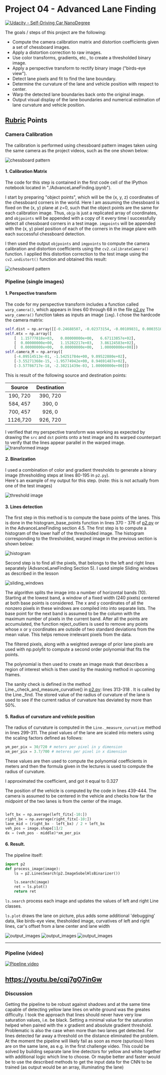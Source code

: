 # Project 04 - Advanced Lane Finding
[![Udacity - Self-Driving Car NanoDegree](https://s3.amazonaws.com/udacity-sdc/github/shield-carnd.svg)](http://www.udacity.com/drive)

The goals / steps of this project are the following:

* Compute the camera calibration matrix and distortion coefficients given a set of chessboard images.
* Apply a distortion correction to raw images.
* Use color transforms, gradients, etc., to create a thresholded binary image.
* Apply a perspective transform to rectify binary image ("birds-eye view").
* Detect lane pixels and fit to find the lane boundary.
* Determine the curvature of the lane and vehicle position with respect to center.
* Warp the detected lane boundaries back onto the original image.
* Output visual display of the lane boundaries and numerical estimation of lane curvature and vehicle position.

[//]: # (Image References)

[image1]: ./examples/undistort_output.png "Undistorted"
[image2]: ./test_images/test1.jpg "Road Transformed"
[image3]: ./examples/binary_combo_example.jpg "Binary Example"
[image4]: ./examples/warped_straight_lines.jpg "Warp Example"
[image5]: ./examples/color_fit_lines.jpg "Fit Visual"
[image6]: ./examples/example_output.jpg "Output"
[video1]: ./project_video.mp4 "Video"

## [Rubric](https://review.udacity.com/#!/rubrics/571/view) Points

### Camera Calibration

The calibration is performed using chessboard pattern images taken using the same camera as the project videos, such as the one shown below:

![chessboard pattern](./examples/chess_boards.png)

#### 1. Calibration Matrix

The code for this step is contained in the first code cell of the IPython notebook located in "./AdvanceLaneFinding.ipynb").  

I start by preparing "object points", which will be the (x, y, z) coordinates of the chessboard corners in the world. Here I am assuming the chessboard is fixed on the (x, y) plane at z=0, such that the object points are the same for each calibration image.  Thus, `objp` is just a replicated array of coordinates, and `objpoints` will be appended with a copy of it every time I successfully detect all chessboard corners in a test image.  `imgpoints` will be appended with the (x, y) pixel position of each of the corners in the image plane with each successful chessboard detection.  

I then used the output `objpoints` and `imgpoints` to compute the camera calibration and distortion coefficients using the `cv2.calibrateCamera()` function.  I applied this distortion correction to the test image using the `cv2.undistort()` function and obtained this result: 

![chessboard pattern](./examples/undistort_output.png)

### Pipeline (single images)

#### 1. Perspective transform

The code for my perspective transform includes a function called `warp_camera()`, which appears in lines 60 through 68 in the file [p2.py](https://github.com/maslovw/SDND/blob/04364d341f09f3027bb1acb585cafefcc2ede14c/Advanced-Lane-Lines/p2.py#L60)
The `warp_camera()` function takes as inputs an image (`img`). I chose the hardcode the camera matrix:

```python
self.dist = np.array([[-0.24688507, -0.02373154, -0.00109831, 0.00035107,   -0.00259869]])
self.mtx = np.array([
    [  1.15777818e+03,   0.00000000e+00,   6.67113857e+02],
    [  0.00000000e+00,   1.15282217e+03,   3.86124583e+02],
    [  0.00000000e+00,   0.00000000e+00,   1.00000000e+00]])
self.camera_M = np.array([
    [-4.09514513e-01, -1.54251784e+00, 9.09522880e+02],
    [-3.55271368e-15, -1.95774942e+00, 8.94691487e+02],
    [-3.57786717e-18, -2.38211439e-03, 1.00000000e+00]])
```

This is result of the following source and destination points:

| Source        | Destination   | 
|:-------------:|:-------------:| 
| 190, 720      | 390, 720      | 
| 584, 457      | 390,  0       |
| 700, 457      | 926,  0       |
| 1126,720      | 926, 720      |

I verified that my perspective transform was working as expected by drawing the `src` and `dst` points onto a test image and its warped counterpart to verify that the lines appear parallel in the warped image.
![transformed image](./examples/transform.png)

#### 2. Binarization

I used a combination of color and gradient thresholds to generate a binary image (thresholding steps at lines 80-195 in `p2.py`).  
Here's an example of my output for this step.  (note: this is not actually from one of the test images)

![threshold image](./examples/pic_threshold.png)

#### 3. Lines detection

The first step in this method is to compute the base points of the lanes. This is done in the histogram_base_points function in lines 370 - 376 of [p2.py](https://github.com/maslovw/SDND/blob/04364d341f09f3027bb1acb585cafefcc2ede14c/Advanced-Lane-Lines/p2.py#L365) or in the AdvanceLaneFinding section 4.5. The first step is to compute a histogram of the lower half of the thresholded image. The histogram corresponding to the thresholded, warped image in the previous section is shown below:

![histogram](./examples/historgram.png)

Second step is to find all the pixels, that belongs to the left and right lines separately (AdvanceLaneFinding Section 5). I used simple Sliding windows as described in the lesson

![sliding_windows](./examples/sliding_windows.png)

The algorithm splits the image into a number of horizontal bands (10). Starting at the lowest band, a window of a fixed width (240 pixels) centered at both base points is considered. The x and y coordinates of all the nonzero pixels in these windows are compiled into into separate lists. The base point for the next band is assumed to be the column with the maximum number of pixels in the current band. After all the points are accumulated, the function reject_outliers is used to remove any points whose x or y coordinates are outside of two standard deviations from the mean value. This helps remove irrelevant pixels from the data.

The filtered pixels, along with a weighted average of prior lane pixels are used with np.polyfit to compute a second order polynomial that fits the points.

The polynomial is then used to create an image mask that describes a region of interest which is then used by the masking method in upcoming frames.

The sanity check is defined in the method Line._check_and_measure_curvative() in [p2.py](https://github.com/maslovw/SDND/blob/04364d341f09f3027bb1acb585cafefcc2ede14c/Advanced-Lane-Lines/p2.py#L313): lines 313-318 . It is called by the Line._find. The stored value of the radius of curvature of the lane is used to see if the current radius of curvature has deviated by more than 50%.

#### 5. Radius of curvature and vehicle position

The radius of curvature is computed in the `Line._measure_curvative` method in lines 299-311. The pixel values of the lane are scaled into meters using the scaling factors defined as follows:
```python
ym_per_pix = 30/720 # meters per pixel in y dimension
xm_per_pix = 3.7/700 # meteres per pixel in x dimension
```

These values are then used to compute the polynomial coefficients in meters and then the formula given in the lectures is used to compute the radius of curvature.

I approximated the coefficient, and got it equal to 0.327


The position of the vehicle is computed by the code in lines 439-444. The camera is assumed to be centered in the vehicle and checks how far the midpoint of the two lanes is from the center of the image.


```python

left_bx = np.average(left_fitx[-10:])
right_bx = np.average(right_fitx[-10:])
lane_mid = (right_bx - left_bx) / 2 + left_bx
veh_pos = image.shape[1]/2
dx = (veh_pos - middle)*xm_per_pix
```


#### 6. Result.

The pipeline itself:
```python
import p2
def process_image(image):
    ls = p2.LinesSearch(p2.ImageSobelHlsBinarizer())

    ls.search(image)
    ret = ls.plot()
    return ret
```
`ls.search` process each image and updates the values of left and right Line classes.

`ls.plot` draws the lane on picture, plus adds some additional 'debugging' data, like birds-eye view, thesholded image, curvatives of left and right lines, car's offset from a lane center and lane width

![output_images](./output_images/img4.jpg)
![output_images](./output_images/img613.jpg)
![output_images](./output_images/img637.jpg)

---

### Pipeline (video)

[![Pipeline video](./output_images/img4.jpg)](https://youtu.be/cqj7gO7inGw)

https://youtu.be/cqj7gO7inGw
---

### Discussion

Getting the pipeline to be robust against shadows and at the same time capable of detecting yellow lane lines on white ground was the greates difficulty. I took the approach that lines should never have very low saturation values, i.e. be black. Setting a minimal value for the saturation helped when paired with the x gradient and absolute gradient threshold. Problematic is also the case when more than two lanes get detected. For lines detected far away a threshold on the distance eliminated the problem. At the moment the pipeline will likely fail as soon as more (spurious) lines are on the same lane, as e.g. in the first challenge video. This could be solved by building separate lane line detectors for yellow and white together with additional logic which line to choose.
Or maybe better and faster would be to use the described methods to get the input data for the CNN to be trained (as output would be an array, illuminating the lane)
